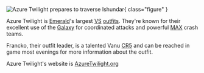 ![Azure Twilight prepares to
traverse [Ishundar](../../locations/Ishundar.md)](../../images/AT_akkan_to_kusag.jpg){ class="figure" }

Azure Twilight is [Emerald](../servers/Emerald.md)'s largest
[VS](../../factions/Vanu_Sovereignty.md) [outfits](../../terminology/Outfit.md). They're
known for their excellent use of the [Galaxy](../../vehicles/Galaxy.md) for
coordinated attacks and powerful [MAX](../../armor/Mechanized_Assault_Exo-Suit.md)
crash teams.

Francko, their outfit leader, is a talented Vanu
[CR5](../../terminology/Command_Rank.md) and can be reached in game most evenings
for more information about the outfit.

Azure Twilight's website is [AzureTwilight.org](http://www.azuretwilight.org)
